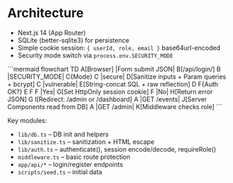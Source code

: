 # Architecture

- Next.js 14 (App Router)
- SQLite (better-sqlite3) for persistence
- Simple cookie session: `{ userId, role, email }` base64url-encoded
- Security mode switch via `process.env.SECURITY_MODE`

\`\`\`mermaid
flowchart TD
  A[Browser] |Form submit JSON| B[/api/login/]
  B |SECURITY_MODE| C{Mode}
  C |secure| D[Sanitize inputs + Param queries + bcrypt]
  C |vulnerable| E[String-concat SQL + raw reflection]
  D  F{Auth OK?}
  E  F
  F |Yes| G[Set HttpOnly session cookie]
  F |No| H[Return error JSON]
  G  I[Redirect: /admin or /dashboard]
  A |GET /events| J[Server Components read from DB]
  A |GET /admin| K[Middleware checks role]
\`\`\`

Key modules:
- `lib/db.ts` – DB init and helpers
- `lib/sanitize.ts` – sanitization + HTML escape
- `lib/auth.ts` – authenticate(), session encode/decode, requireRole()
- `middleware.ts` – basic route protection
- `app/api/*` – login/register endpoints
- `scripts/seed.ts` – initial data
